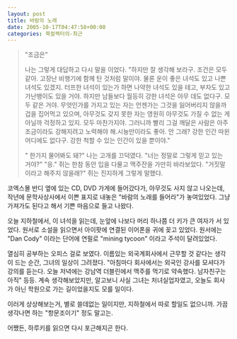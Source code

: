 ```yaml
---
layout: post
title: 바람의 노래
date: 2005-10-17T04:47:58+00:00
categories: 북컬렉터의-최근
---
```

<blockquote>"조금은"

나는 그렇게 대답하고 다시 말을 이었다.
"하지만 잘 생각해 보라구. 조건은 모두 같아. 고장난 비행기에 함께 탄 것처럼 말이야. 물론 운이 좋은 녀석도 있고 나쁜 녀석도 있겠지. 터프한 녀석이 있는가 하면 나약한 녀석도 있을 테고, 부자도 있고 가난뱅이도 있을 거야. 하지만 남들보다 월등히 강한 녀석은 아무 데도 없다구. 모두 같은 거야. 무엇인가를 가지고 있는 자는 언젠가는 그것을 잃어버리지 않을까 겁을 집어먹고 있으며, 아무것도 갖지 못한 자는 영원히 아무것도 가질 수 없는 게 아닐까 걱정하고 있지. 모두 마찬가지야. 그러니까 빨리 그걸 깨달은 사람은 아주 조금이라도 강해지려고 노력해야 해.시늉만이라도 좋아. 안 그래? 강한 인간 따윈 어디에도 없다구. 강한 척할 수 있는 인간이 있을 뿐이야."

" 한가지 물어봐도 돼?"
나는 고개를 끄덕였다.
"너는 정말로 그렇게 믿고 있는 거야?"
"응."
쥐는 한참 동안 입을 다물고 맥주잔을 가만히 바라보았다.
"거짓말이라고 해주지 않을래?"
쥐는 진지하게 그렇게 말했다.</blockquote>

코엑스몰 반디 옆에 있는 CD, DVD 가게에 들어갔다가, 아무것도 사지 않고 나오는데, 작년에 문학사상사에서 이쁜 표지로 내놓은 "바람의 노래를 들어라"가 놓여있었다. 그냥 가져가도 된다고 해서 기쁜 마음으로 들고 나왔다.

오늘 지하철에서, 이 녀석을 읽는데, 눈앞에 나보다 머리 하나쯤 더 키가 큰 여자가 서 있었다. 원서로 소설을 읽으면서 아이팟에 연결된 이어폰을 귀에 꽂고 있었다. 원서에는 "Dan Cody" 이라는 단어에 연필로 "mining tycoon" 이라고 주석이 달려있었다.

열심히 공부하는 오피스 걸로 보였다. 이름있는 외국계회사에서 근무할 것 같다는 생각이 드는 순간, 그녀의 일상이 그려졌다. "아침마다 회사에서는 외국인 강사를 모셔다가 강의를 듣는다. 오늘 저녁에는 강남역 더블린에서 맥주를 먹기로 약속했다. 남자친구는 아직" 등등. 계속 생각해보았지만, 알고보니 사실 그녀는 처녀실업자였고, 오늘도 회사가 아닌 학원으로 가는 길이었을지도 모를 일이다.

이러게 상상해보는거, 별로 쓸데없는 일이지만, 지하철에서 따로 할일도 없으니까. 가끔 생각나면 하는 "항문조이기" 정도 말고는.

어쨌든, 하루키를 읽으면 다시 포근해지곤 한다.
